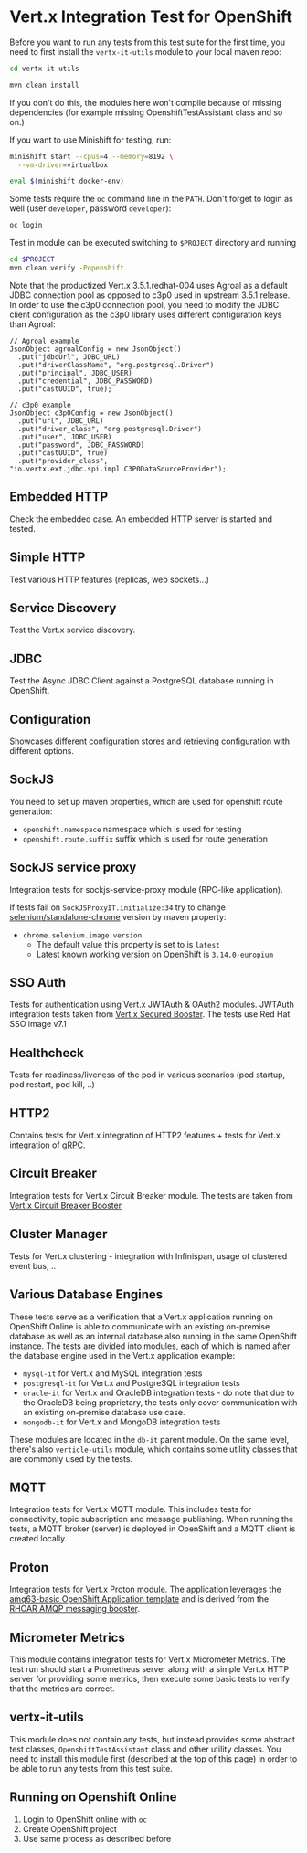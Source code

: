 # Vert.x Integration Test for OpenShift

Before you want to run any tests from this test suite for the first time,
you need to first install the `vertx-it-utils` module to your local maven repo:
```bash
cd vertx-it-utils

mvn clean install 
```
If you don't do this, the modules here won't compile because of missing dependencies
(for example missing OpenshiftTestAssistant class and so on.)

If you want to use Minishift for testing, run:

```bash
minishift start --cpus=4 --memory=8192 \
  --vm-driver=virtualbox

eval $(minishift docker-env)
```

Some tests require the `oc` command line in the `PATH`.
Don't forget to login as well (user `developer`, password `developer`):

```bash
oc login
```

Test in module can be executed switching to `$PROJECT` directory and running 
 ```bash
 cd $PROJECT
 mvn clean verify -Popenshift
 ```

Note that the productized Vert.x 3.5.1.redhat-004 uses Agroal as a default
JDBC connection pool as opposed to c3p0 used in upstream 3.5.1 release.
In order to use the c3p0 connection pool, you need to modify the JDBC client
configuration as the c3p0 library uses different configuration keys than Agroal:
```
// Agroal example
JsonObject agroalConfig = new JsonObject()
  .put("jdbcUrl", JDBC_URL)
  .put("driverClassName", "org.postgresql.Driver")
  .put("principal", JDBC_USER)
  .put("credential", JDBC_PASSWORD)
  .put("castUUID", true);

// c3p0 example
JsonObject c3p0Config = new JsonObject()
  .put("url", JDBC_URL)
  .put("driver_class", "org.postgresql.Driver")
  .put("user", JDBC_USER)
  .put("password", JDBC_PASSWORD)
  .put("castUUID", true)
  .put("provider_class", "io.vertx.ext.jdbc.spi.impl.C3P0DataSourceProvider");
```


## Embedded HTTP
Check the embedded case. An embedded HTTP server is started and tested.


## Simple HTTP
Test various HTTP features (replicas, web sockets...)


## Service Discovery
Test the Vert.x service discovery.


## JDBC
Test the Async JDBC Client against a PostgreSQL database running in OpenShift.


## Configuration
Showcases different configuration stores and retrieving configuration with different options.


## SockJS 
You need to set up maven properties, which are used for openshift route generation:
* `openshift.namespace`  namespace which is used for testing
* `openshift.route.suffix` suffix which is used for route generation


## SockJS service proxy
Integration tests for sockjs-service-proxy module (RPC-like application).

If tests fail on `SockJSProxyIT.initialize:34` try to change [selenium/standalone-chrome](https://hub.docker.com/r/selenium/standalone-chrome/) version by maven property: 
* `chrome.selenium.image.version`. 
  * The default value this property is set to is `latest`
  * Latest known working version on OpenShift is `3.14.0-europium`


## SSO Auth
Tests for authentication using Vert.x JWTAuth & OAuth2 modules. JWTAuth integration tests taken from [Vert.x Secured Booster](https://github.com/openshiftio-vertx-boosters/vertx-secured-http-booster). 
The tests use Red Hat SSO image v7.1


## Healthcheck
Tests for readiness/liveness of the pod in various scenarios (pod startup, pod restart, pod kill, ..)


## HTTP2
Contains tests for Vert.x integration of HTTP2 features + tests for Vert.x integration of [gRPC](https://grpc.io/).


## Circuit Breaker
Integration tests for Vert.x Circuit Breaker module. The tests are taken from [Vert.x Circuit Breaker Booster](https://github.com/openshiftio-vertx-boosters/vertx-circuit-breaker-booster)


## Cluster Manager
Tests for Vert.x clustering - integration with Infinispan, usage of clustered event bus, ..


## Various Database Engines
These tests serve as a verification that a Vert.x application running on OpenShift Online
is able to communicate with an existing on-premise database as well as an internal database
also running in the same OpenShift instance. The tests are divided into modules, each of which is named
after the database engine used in the Vert.x application example:
* `mysql-it` for Vert.x and MySQL integration tests
* `postgresql-it` for Vert.x and PostgreSQL integration tests
* `oracle-it` for Vert.x and OracleDB integration tests - do note that due to the OracleDB being proprietary,
the tests only cover communication with an existing on-premise database use case.
* `mongodb-it` for Vert.x and MongoDB integration tests

These modules are located in the `db-it` parent module. On the same level, there's also `verticle-utils` module,
which contains some utility classes that are commonly used by the tests.


## MQTT
Integration tests for Vert.x MQTT module. This includes tests for connectivity, topic subscription
and message publishing. When running the tests, a MQTT broker (server) is deployed in OpenShift
and a MQTT client is created locally.


## Proton
Integration tests for Vert.x Proton module. The application leverages the 
[amq63-basic OpenShift Application template](https://github.com/jboss-openshift/application-templates/blob/master/docs/amq/amq63-basic.adoc)
and is derived from the [RHOAR AMQP messaging booster](https://github.com/openshiftio-vertx-boosters/vertx-messaging-work-queue-booster).

## Micrometer Metrics
This module contains integration tests for Vert.x Micrometer Metrics. The test run should start a Prometheus server
along with a simple Vert.x HTTP server for providing some metrics, then execute some basic tests to verify that
the metrics are correct.



## vertx-it-utils
This module does not contain any tests, but instead provides some abstract test classes,
`OpenshiftTestAssistant` class and other utility classes. You need to install this module first (described at the top of this page)
in order to be able to run any tests from this test suite. 


## Running on Openshift Online
1. Login to OpenShift online with `oc`
2. Create OpenShift project
3. Use same process as described before

